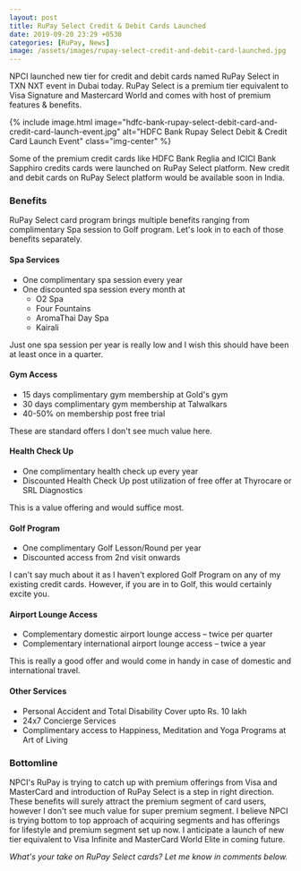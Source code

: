 ```yaml
---
layout: post
title: RuPay Select Credit & Debit Cards Launched
date: 2019-09-20 23:29 +0530
categories: [RuPay, News]
image: /assets/images/rupay-select-credit-and-debit-card-launched.jpg
---
```


NPCI launched new tier for credit and debit cards named RuPay Select in TXN NXT event in Dubai today. RuPay Select is a premium tier equivalent to Visa Signature and Mastercard World and comes with host of premium features & benefits.

{% include image.html image="hdfc-bank-rupay-select-debit-card-and-credit-card-launch-event.jpg" alt="HDFC Bank Rupay Select Debit & Credit Card Launch Event" class="img-center" %}

Some of the premium credit cards like HDFC Bank Reglia and ICICI Bank Sapphiro credits cards were launched on RuPay Select platform. New credit and debit cards on RuPay Select platform would be available soon in India.

### Benefits

RuPay Select card program brings multiple benefits ranging from complimentary Spa session to Golf program. Let's look in to each of those benefits separately.

#### Spa Services

- One complimentary spa session every year
- One discounted spa session every month at
  - O2 Spa
  - Four Fountains
  - AromaThai Day Spa
  - Kairali

Just one spa session per year is really low and I wish this should have been at least once in a quarter.

#### Gym Access

- 15 days complimentary gym membership at Gold's gym
- 30 days complimentary gym membership at Talwalkars
- 40-50% on membership post free trial

These are standard offers I don't see much value here.

#### Health Check Up

- One complimentary health check up every year
- Discounted Health Check Up post utilization of free offer at Thyrocare or SRL Diagnostics

This is a value offering and would suffice most.

#### Golf Program

- One complimentary Golf Lesson/Round per year
- Discounted access from 2nd visit onwards

I can't say much about it as I haven't explored Golf Program on any of my existing credit cards. However, if you are in to Golf, this would certainly excite you.

#### Airport Lounge Access

- Complementary domestic airport lounge access – twice per quarter
- Complementary international airport lounge access – twice a year

This is really a good offer and would come in handy in case of domestic and international travel.

#### Other Services

- Personal Accident and Total Disability Cover upto Rs. 10 lakh
- 24x7 Concierge Services
- Complimentary access to Happiness, Meditation and Yoga Programs at Art of Living

### Bottomline

NPCI's RuPay is trying to catch up with premium offerings from Visa and MasterCard and introduction of RuPay Select is a step in right direction. These benefits will surely attract the premium segment of card users, however I don't see much value for super premium segment. I believe NPCI is trying bottom to top approach of acquiring segments and has offerings for lifestyle and premium segment set up now. I anticipate a launch of new tier equivalent to Visa Infinite and MasterCard World Elite in coming future.

_What's your take on RuPay Select cards? Let me know in comments below._
